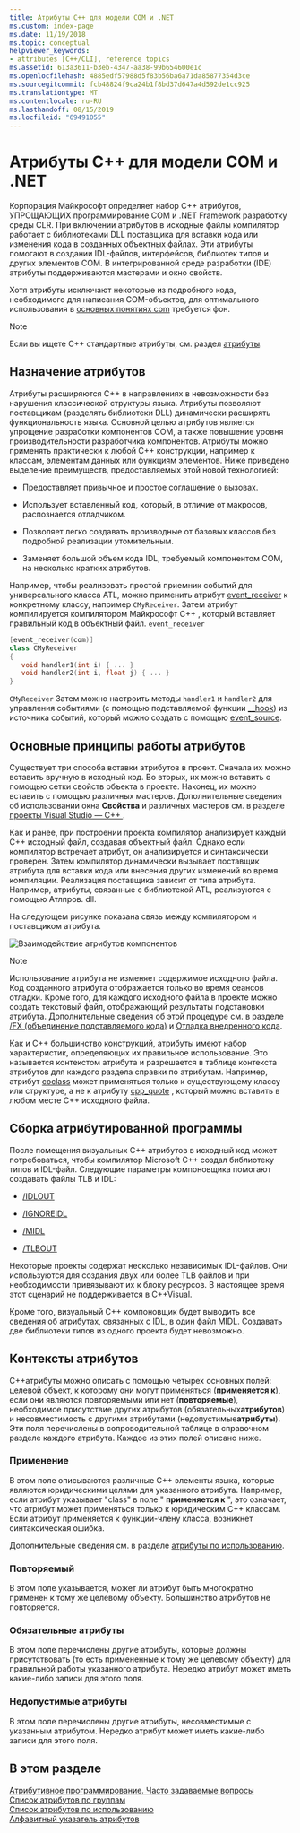 ```yaml
---
title: Атрибуты C++ для модели COM и .NET
ms.custom: index-page
ms.date: 11/19/2018
ms.topic: conceptual
helpviewer_keywords:
- attributes [C++/CLI], reference topics
ms.assetid: 613a3611-b3eb-4347-aa38-99b654600e1c
ms.openlocfilehash: 4885edf57988d5f83b56ba6a71da85877354d3ce
ms.sourcegitcommit: fcb48824f9ca24b1f8bd37d647a4d592de1cc925
ms.translationtype: MT
ms.contentlocale: ru-RU
ms.lasthandoff: 08/15/2019
ms.locfileid: "69491055"
---
```

# <a name="c-attributes-for-com-and-net"></a>Атрибуты C++ для модели COM и .NET

Корпорация Майкрософт определяет набор C++ атрибутов, УПРОЩАЮЩИХ программирование COM и .NET Framework разработку среды CLR. При включении атрибутов в исходные файлы компилятор работает с библиотеками DLL поставщика для вставки кода или изменения кода в созданных объектных файлах. Эти атрибуты помогают в создании IDL-файлов, интерфейсов, библиотек типов и других элементов COM. В интегрированной среде разработки (IDE) атрибуты поддерживаются мастерами и окно свойств.

Хотя атрибуты исключают некоторые из подробного кода, необходимого для написания COM-объектов, для оптимального использования в [основных понятиях com](/windows/win32/com/the-component-object-model) требуется фон.

> [!NOTE]
> Если вы ищете C++ стандартные атрибуты, см. раздел [атрибуты](../../cpp/attributes.md).

## <a name="purpose-of-attributes"></a>Назначение атрибутов

Атрибуты расширяются C++ в направлениях в невозможности без нарушения классической структуры языка. Атрибуты позволяют поставщикам (разделять библиотеки DLL) динамически расширять функциональность языка. Основной целью атрибутов является упрощение разработки компонентов COM, а также повышение уровня производительности разработчика компонентов. Атрибуты можно применять практически к любой C++ конструкции, например к классам, элементам данных или функциям элементов. Ниже приведено выделение преимуществ, предоставляемых этой новой технологией:

- Предоставляет привычное и простое соглашение о вызовах.

- Использует вставленный код, который, в отличие от макросов, распознается отладчиком.

- Позволяет легко создавать производные от базовых классов без подробной реализации утомительным.

- Заменяет большой объем кода IDL, требуемый компонентом COM, на несколько кратких атрибутов.

Например, чтобы реализовать простой приемник событий для универсального класса ATL, можно применить атрибут [event_receiver](event-receiver.md) к конкретному классу, например `CMyReceiver`. Затем атрибут компилируется компилятором Майкрософт C++ , который вставляет правильный код в объектный файл. `event_receiver`

```cpp
[event_receiver(com)]
class CMyReceiver
{
   void handler1(int i) { ... }
   void handler2(int i, float j) { ... }
}
```

`CMyReceiver` Затем можно настроить методы `handler1` и `handler2` для управления событиями (с помощью подставляемой функции [__hook](../../cpp/hook.md)) из источника событий, который можно создать с помощью [event_source](event-source.md).

## <a name="basic-mechanics-of-attributes"></a>Основные принципы работы атрибутов

Существует три способа вставки атрибутов в проект. Сначала их можно вставить вручную в исходный код. Во вторых, их можно вставить с помощью сетки свойств объекта в проекте. Наконец, их можно вставить с помощью различных мастеров. Дополнительные сведения об использовании окна **Свойства** и различных мастеров см. в разделе [проекты Visual Studio — C++ ](../../build/creating-and-managing-visual-cpp-projects.md).

Как и ранее, при построении проекта компилятор анализирует каждый C++ исходный файл, создавая объектный файл. Однако если компилятор встречает атрибут, он анализируется и синтаксически проверен. Затем компилятор динамически вызывает поставщик атрибута для вставки кода или внесения других изменений во время компиляции. Реализация поставщика зависит от типа атрибута. Например, атрибуты, связанные с библиотекой ATL, реализуются с помощью Атлпров. dll.

На следующем рисунке показана связь между компилятором и поставщиком атрибута.

![Взаимодействие атрибутов компонентов](../media/vccompattrcomm.gif "Взаимодействие атрибутов компонентов")

> [!NOTE]
> Использование атрибута не изменяет содержимое исходного файла. Код созданного атрибута отображается только во время сеансов отладки. Кроме того, для каждого исходного файла в проекте можно создать текстовый файл, отображающий результаты подстановки атрибута. Дополнительные сведения об этой процедуре см. в разделе [/FX (объединение подставляемого кода)](../../build/reference/fx-merge-injected-code.md) и [Отладка внедренного кода](/visualstudio/debugger/how-to-debug-injected-code).

Как и C++ большинство конструкций, атрибуты имеют набор характеристик, определяющих их правильное использование. Это называется контекстом атрибута и разрешается в таблице контекста атрибутов для каждого раздела справки по атрибутам. Например, атрибут [coclass](coclass.md) может применяться только к существующему классу или структуре, а не к атрибуту [cpp_quote](cpp-quote.md) , который можно вставить в любом месте C++ исходного файла.

## <a name="building-an-attributed-program"></a>Сборка атрибутированной программы

После помещения визуальных C++ атрибутов в исходный код может потребоваться, чтобы компилятор Microsoft C++ создал библиотеку типов и IDL-файл. Следующие параметры компоновщика помогают создавать файлы TLB и IDL:

- [/IDLOUT](../../build/reference/idlout-name-midl-output-files.md)

- [/IGNOREIDL](../../build/reference/ignoreidl-don-t-process-attributes-into-midl.md)

- [/MIDL](../../build/reference/midl-specify-midl-command-line-options.md)

- [/TLBOUT](../../build/reference/tlbout-name-dot-tlb-file.md)

Некоторые проекты содержат несколько независимых IDL-файлов. Они используются для создания двух или более TLB файлов и при необходимости привязывают их к блоку ресурсов. В настоящее время этот сценарий не поддерживается в C++Visual.

Кроме того, визуальный C++ компоновщик будет выводить все сведения об атрибутах, связанных с IDL, в один файл MIDL. Создавать две библиотеки типов из одного проекта будет невозможно.

## <a name="contexts"></a>Контексты атрибутов

C++атрибуты можно описать с помощью четырех основных полей: целевой объект, к которому они могут применяться (**применяется к**), если они являются повторяемыми или нет (**повторяемые**), необходимое присутствие других атрибутов (обязательных**атрибутов**) и несовместимость с другими атрибутами (недопустимые**атрибуты**). Эти поля перечислены в сопроводительной таблице в справочном разделе каждого атрибута. Каждое из этих полей описано ниже.

### <a name="applies-to"></a>Применение

В этом поле описываются различные C++ элементы языка, которые являются юридическими целями для указанного атрибута. Например, если атрибут указывает "class" в поле " **применяется к** ", это означает, что атрибут может применяться только к юридическим C++ классам. Если атрибут применяется к функции-члену класса, возникнет синтаксическая ошибка.

Дополнительные сведения см. в разделе [атрибуты по использованию](attributes-by-usage.md).

### <a name="repeatable"></a>Повторяемый

В этом поле указывается, может ли атрибут быть многократно применен к тому же целевому объекту. Большинство атрибутов не повторяется.

### <a name="required-attributes"></a>Обязательные атрибуты

В этом поле перечислены другие атрибуты, которые должны присутствовать (то есть примененные к тому же целевому объекту) для правильной работы указанного атрибута. Нередко атрибут может иметь какие-либо записи для этого поля.

### <a name="invalid-attributes"></a>Недопустимые атрибуты

В этом поле перечислены другие атрибуты, несовместимые с указанным атрибутом. Нередко атрибут может иметь какие-либо записи для этого поля.

## <a name="in-this-section"></a>В этом разделе

[Атрибутивное программирование. Часто задаваемые вопросы](attribute-programming-faq.md)<br/>
[Список атрибутов по группам](attributes-by-group.md)<br/>
[Список атрибутов по использованию](attributes-by-usage.md)<br/>
[Алфавитный указатель атрибутов](attributes-alphabetical-reference.md)